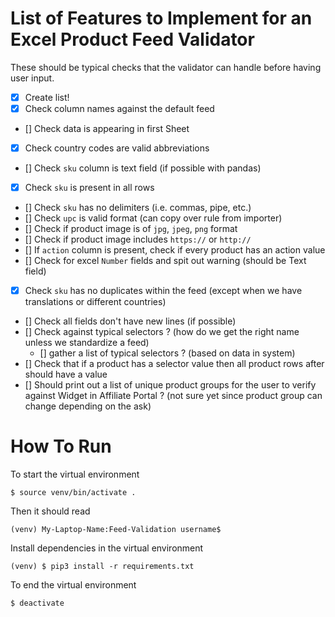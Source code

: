 # List of Features to Implement for an Excel Product Feed Validator
These should be typical checks that the validator can handle before having user input.

- [x] Create list!
- [x] Check column names against the default feed
- [] Check data is appearing in first Sheet
- [x] Check country codes are valid abbreviations
- [] Check `sku` column is text field (if possible with pandas)
- [x] Check `sku` is present in all rows
- [] Check `sku` has no delimiters (i.e. commas, pipe, etc.)
- [] Check `upc` is valid format (can copy over rule from importer)
- [] Check if product image is of `jpg`, `jpeg`, `png` format
- [] Check if product image includes `https://` or `http://`
- [] If `action` column is present, check if every product has an action value
- [] Check for excel `Number` fields and spit out warning (should be Text field)
- [x] Check `sku` has no duplicates within the feed (except when we have translations or different countries)
- [] Check all fields don't have new lines (if possible)
- [] Check against typical selectors ? (how do we get the right name unless we standardize a feed)
    - [] gather a list of typical selectors ? (based on data in system)
- [] Check that if a product has a selector value then all product rows after should have a value
- [] Should print out a list of unique product groups for the user to verify against Widget in Affiliate Portal ? (not sure yet since product group can change depending on the ask)

# How To Run

To start the virtual environment

`$ source venv/bin/activate .`

Then it should read

`(venv) My-Laptop-Name:Feed-Validation username$`

Install dependencies in the virtual environment

`(venv) $ pip3 install -r requirements.txt`

To end the virtual environment

`$ deactivate`
